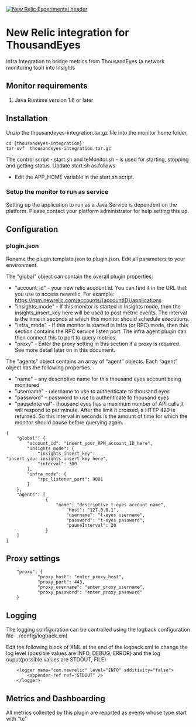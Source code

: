 [![New Relic Experimental header](https://github.com/newrelic/open-source-office/raw/master/examples/categories/images/Experimental.png)](https://github.com/newrelic/open-source-office/blob/master/examples/categories/index.md#new-relic-experimental)

# New Relic integration for ThousandEyes
Infra Integration to bridge metrics from ThousandEyes (a network monitoring tool) into Insights

## Monitor requirements

1. Java Runtime version 1.6 or later

## Installation

Unzip the thousandeyes-integration.tar.gz file into the monitor home folder.

```
cd {thousandeyes-integration}
tar xvf  thousandeyes-integration.tar.gz
```

The control script - start.sh and teMonitor.sh - is used for starting, stopping and getting status.
Update start.sh as follows

* Edit the APP_HOME variable in the start.sh script.


### Setup the monitor to run as service

Setting up the application to run as a Java Service is dependent on the platform. Please contact your platform administrator for help setting this up.


## Configuration

### plugin.json

Rename the plugin.template.json to plugin.json. Edit all parameters to your environment. 

The "global" object can contain the overall plugin properties:

* "account_id" - your new relic account id. You can find it in the URL that you use to access newrelic. For example: https://rpm.newrelic.com/accounts/{accountID}/applications
* "insights_mode" - If this monitor is started in Insights mode, then the insights_insert_key here will be used to post metric events. The interval is the time in seconds at which this monitor should schedule executions.
* "infra_mode" - If this monitor is started in Infra (or RPC) mode, then this section contains the RPC service listen port. The infra agent plugin can then connect this to port to query metrics.
* "proxy" - Enter the proxy setting in this section if a proxy is required. See more detail later on in this document.


The "agents" object contains an array of “agent” objects. Each “agent” object has the following properties.

* "name" – any descriptive name for this thousand eyes account being monitored
* "username" - username to use to authenticate to thousand eyes
* "password" – password to use to authenticate to thousand eyes
* "pauseInterval"- thousand eyes has a maximum number of API calls it will respond to per minute. After the limit it crossed, a HTTP 429 is returned. So this interval in seconds is the amount of time for which the monitor should pause before querying again.

```
{
	"global": {
		"account_id": "insert_your_RPM_account_ID_here",
		"insights_mode": {
			"insights_insert_key": "insert_your_insights_insert_key_here",
			"interval": 300
		},
		"infra_mode": {
			"rpc_listener_port": 9001
		}
	},
	"agents": [
	           {
	           	   "name": "descriptive t-eyes account name",
	        	   	   "host": "127.0.0.1",
	        	   	   "username": "t-eyes username",
	        	   	   "password": "t-eyes password",
	        	   	   "pauseInterval": 20
	           }
	]
}
```


## Proxy settings

```
	"proxy": {
			"proxy_host": "enter_proxy_host",
			"proxy_port": 443,
			"proxy_username": "enter_proxy_username",
			"proxy_password": "enter_proxy_password"
	}
```


## Logging

The logging configuration can be controlled using the logback configuration file- ./config/logback.xml

Edit the following block of XML at the end of the logback.xml to change the log level (possible values are INFO, DEBUG, ERROR) and the log ouput(possible values are STDOUT, FILE)
```
    <logger name="com.newrelic" level="INFO" additivity="false">
        <appender-ref ref="STDOUT" />
    </logger>
```

## Metrics and Dashboarding
All metrics collected by this plugin are reported as events whose type start with "te" 







